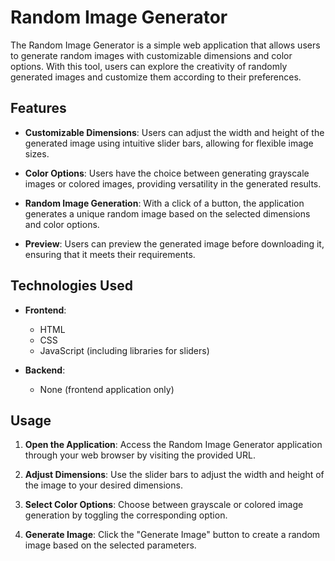 # Random Image Generator

The Random Image Generator is a simple web application that allows users to generate random images with customizable dimensions and color options. With this tool, users can explore the creativity of randomly generated images and customize them according to their preferences.

## Features

- **Customizable Dimensions**: Users can adjust the width and height of the generated image using intuitive slider bars, allowing for flexible image sizes.
  
- **Color Options**: Users have the choice between generating grayscale images or colored images, providing versatility in the generated results.

- **Random Image Generation**: With a click of a button, the application generates a unique random image based on the selected dimensions and color options.

- **Preview**: Users can preview the generated image before downloading it, ensuring that it meets their requirements.

## Technologies Used

- **Frontend**:
  - HTML
  - CSS
  - JavaScript (including libraries for sliders)

- **Backend**:
  - None (frontend application only)

## Usage

1. **Open the Application**: Access the Random Image Generator application through your web browser by visiting the provided URL.

2. **Adjust Dimensions**: Use the slider bars to adjust the width and height of the image to your desired dimensions.

3. **Select Color Options**: Choose between grayscale or colored image generation by toggling the corresponding option.

4. **Generate Image**: Click the "Generate Image" button to create a random image based on the selected parameters.
